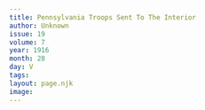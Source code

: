 ```yaml
---
title: Pennsylvania Troops Sent To The Interior
author: Unknown
issue: 19
volume: 7
year: 1916
month: 28
day: V
tags:
layout: page.njk
image:
---
```





